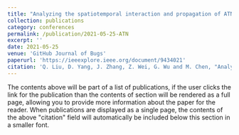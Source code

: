 ```yaml
---
title: "Analyzing the spatiotemporal interaction and propagation of ATN biomarkers in Alzheimer’s disease using longitudinal neuroimaging data."
collection: publications
category: conferences
permalink: /publication/2021-05-25-ATN
excerpt: ''
date: 2021-05-25
venue: 'GitHub Journal of Bugs'
paperurl: 'https://ieeexplore.ieee.org/document/9434021'
citation: 'Q. Liu, D. Yang, J. Zhang, Z. Wei, G. Wu and M. Chen, "Analyzing The Spatiotemporal Interaction And Propagation Of Atn Biomarkers In Alzheimer’s Disease Using Longitudinal Neuroimaging Data," 2021 IEEE 18th International Symposium on Biomedical Imaging (ISBI), Nice, France, 2021, pp. 126-129, doi: 10.1109/ISBI48211.2021.9434021. keywords: {Neuroimaging;Pathology;Biological system modeling;Biomarkers;Brain modeling;Data models;Spatiotemporal phenomena;ATN biomarkers;brain network;mixed-effects model;Alzheimer’s disease}'
---
```


The contents above will be part of a list of publications, if the user clicks the link for the publication than the contents of section will be rendered as a full page, allowing you to provide more information about the paper for the reader. When publications are displayed as a single page, the contents of the above "citation" field will automatically be included below this section in a smaller font.
